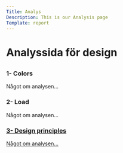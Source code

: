 ```yaml
---
Title: Analys
Description: This is our Analysis page
Template: report
---
```


Analyssida för design
==========================

<div class="kmom-box">
    <h2></h2>
    <h3> 1- Colors </h3>
        <p> Något om analysen... </p>
        <a href="analysis/01_colors" aria-label="arrow"> <i class="fas fa-arrow-circle-right" style="font-size:1.5em"></i> </a>
</div>

<div class="kmom-box">
    <h3> 2- Load </h3>
        <p> Något om analysen... </p>
        <a href="analysis/02_load" aria-label="arrow"> <i class="fas fa-arrow-circle-right" style="font-size:1.5em"></i> 
</div>

<div class="kmom-box">
    <h3> 3- Design principles </h3>
        <p> Något om analysen... </p>
        <a href="analysis/03_design_principles" aria-label="arrow"> <i class="fas fa-arrow-circle-right" style="font-size:1.5em"></i> 
</div>